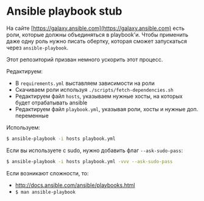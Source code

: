 # Ansible playbook stub

На сайте [https://galaxy.ansible.com](https://galaxy.ansible.com) есть роли, которые должны объединяться в playbook'и.
Чтобы применить даже одну роль нужно писать обертку, которая сможет запускаться через `ansible-playbook`.

Этот репозиторий призван немного ускорить этот процесс.

Редактируем:
* В `requirements.yml` выставляем зависимости на роли
* Скачиваем роли используя `./scripts/fetch-dependencies.sh`
* Редактируем файл `hosts`, указываем нужные хосты, на которых будет отрабатывать ansible
* Редактируем файл `playbook.yml`, указывая роли, хосты и нужные доп. переменные

Используем:
```sh
$ ansible-playbook -i hosts playbook.yml
```

Если вы используете с sudo, нужно добавить флаг `--ask-sudo-pass`:
```sh
$ ansible-playbook -i hosts playbook.yml -vvv --ask-sudo-pass
```

Если возникают сложности, то:
* http://docs.ansible.com/ansible/playbooks.html
* `$ man ansible-playbook`
